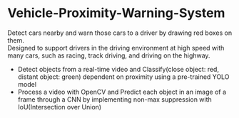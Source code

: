 # Vehicle-Proximity-Warning-System
Detect cars nearby and warn those cars to a driver by drawing red boxes on them. <br> Designed to support drivers in the driving environment at high speed with many cars, such as racing, track driving, and driving on the highway.
<br>
- Detect objects from a real-time video and Classify(close object: red, distant object: green) dependent on proximity using a pre-trained YOLO model
- Process a video with OpenCV and Predict each object in an image of a frame through a CNN by implementing non-max suppression with IoU(Intersection over Union)
